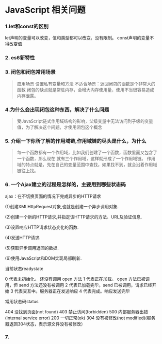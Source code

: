 # JavaScript 相关问题
### 1.let和const的区别
let声明的变量可以改变，值和类型都可以改变，没有限制。
const声明的变量不得改变值

### 2. es6新特性

### 3. 闭包和闭包常用场景
> 应用场景 设置私有变量和方法
 不适合场景：返回闭包的函数是个非常大的函数
 闭包的缺点就是常驻内存，会增大内存使用量，使用不当很容易造成内存泄露。

### 4.为什么会出现闭包这种东西，解决了什么问题
> 受JavaScript链式作用域结构的影响，父级变量中无法访问到子级的变量值，为了解决这个问题，才使用闭包这个概念

### 5. 介绍一下你所了解的作用域链,作用域链的尽头是什么，为什么
> 每一个函数都有一个作用域，比如我们创建了一个函数，函数里面又包含了一个函数，那么现在 就有三个作用域，这样就形成了一个作用域链。
作用域的特点就是，先在自己的变量范围中查找，如果找不到，就会沿着作用域链往上找。

### 6. 一个Ajax建立的过程是怎样的，主要用到哪些状态码
ajax：在不切换页面的情况下完成异步的HTTP请求

(1)创建XMLHttpRequest对象,也就是创建一个异步调用对象.

(2)创建一个新的HTTP请求,并指定该HTTP请求的方法、URL及验证信息.

(3)设置响应HTTP请求状态变化的函数.

(4)发送HTTP请求.

(5)获取异步调用返回的数据.

(6)使用JavaScript和DOM实现局部刷新.

当前状态readystate

0 代表未初始化。 还没有调用 open 方法
1 代表正在加载。 open 方法已被调用，但 send 方法还没有被调用
2 代表已加载完毕。send 已被调用。请求已经开始
3 代表交互中。服务器正在发送响应
4 代表完成。响应发送完毕

常用状态码status

404 没找到页面(not found)
403 禁止访问(forbidden)
500 内部服务器出错(internal service error)
200 一切正常(ok)
304 没有被修改(not modified)(服务器返回304状态，表示源文件没有被修改）

### 7.